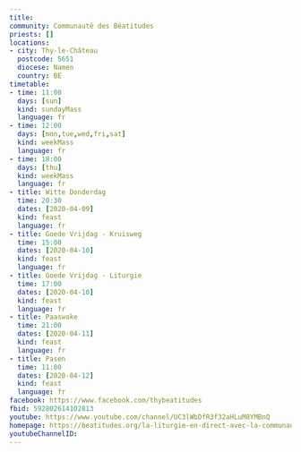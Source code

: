```yaml
---
title:
community: Communauté des Béatitudes
priests: []
locations:
- city: Thy-le-Château
  postcode: 5651
  diocese: Namen
  country: BE
timetable:
- time: 11:00
  days: [sun]
  kind: sundayMass
  language: fr
- time: 12:00
  days: [mon,tue,wed,fri,sat]
  kind: weekMass
  language: fr
- time: 18:00
  days: [thu]
  kind: weekMass
  language: fr
- title: Witte Donderdag
  time: 20:30
  dates: [2020-04-09]
  kind: feast
  language: fr
- title: Goede Vrijdag - Kruisweg
  time: 15:00
  dates: [2020-04-10]
  kind: feast
  language: fr
- title: Goede Vrijdag - Liturgie
  time: 17:00
  dates: [2020-04-10]
  kind: feast
  language: fr
- title: Paaswake
  time: 21:00
  dates: [2020-04-11]
  kind: feast
  language: fr
- title: Pasen
  time: 11:00
  dates: [2020-04-12]
  kind: feast
  language: fr    
facebook: https://www.facebook.com/thybeatitudes
fbid: 592802614102813
youtube: https://www.youtube.com/channel/UC3lWbDfR3f32aHLuM8YMBnQ
homepage: https://beatitudes.org/la-liturgie-en-direct-avec-la-communaute-des-beatitudes/
youtubeChannelID:
---
```

